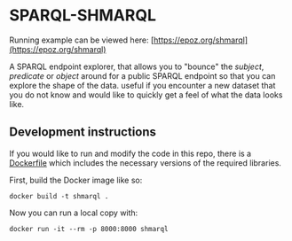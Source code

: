 # SPARQL-SHMARQL

Running example can be viewed here: [https://epoz.org/shmarql](https://epoz.org/shmarql)

A SPARQL endpoint explorer, that allows you to "bounce" the _subject_, _predicate_ or _object_ around for a public SPARQL endpoint so that you can explore the shape of the data.
useful if you encounter a new dataset that you do not know and would like to quickly get a feel of what the data looks like.

## Development instructions

If you would like to run and modify the code in this repo, there is a [Dockerfile](Dockerfile) which includes the necessary versions of the required libraries.

First, build the Docker image like so:

```shell
docker build -t shmarql .
```

Now you can run a local copy with:

```shell
docker run -it --rm -p 8000:8000 shmarql
```
